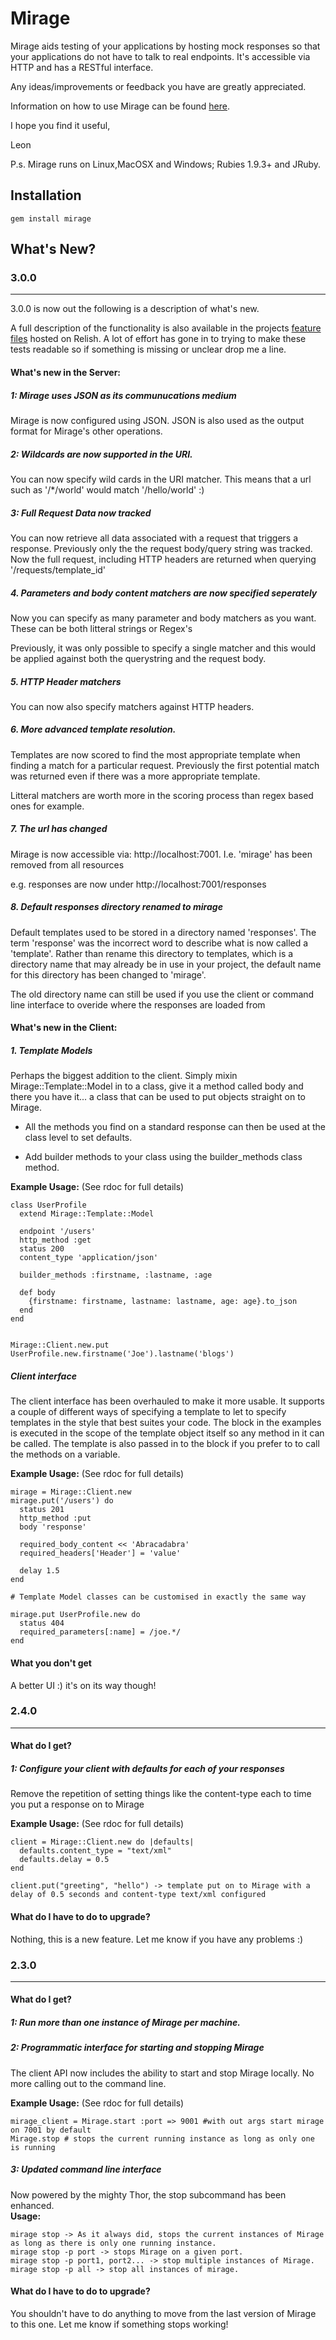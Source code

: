 Mirage
======
Mirage aids testing of your applications by hosting mock responses so that your applications do not have to talk to real endpoints. It's accessible via HTTP and has a RESTful interface.    

Any ideas/improvements or feedback you have are greatly appreciated.  
  
Information on how to use Mirage can be found [here](https://github.com/lashd/mirage/wiki).  
  
I hope you find it useful,  

Leon

P.s. Mirage runs on Linux,MacOSX and Windows; Rubies 1.9.3+ and JRuby.

Installation
------------
    gem install mirage 
    
What's New?
-----------
### 3.0.0
------------------------------
3.0.0 is now out the following is a description of what's new.

A full description of the functionality is also available in the projects [feature files](https://www.relishapp.com/lashd/mirage/docs) hosted on Relish. A lot of effort has gone in to trying to make these tests readable so if something is missing or unclear drop me a line.


#### What's new in the Server:
##### 1: Mirage uses JSON as its communucations medium
Mirage is now configured using JSON. JSON is also used as the output format for Mirage's other operations.
##### 2: Wildcards are now supported in the URI.
You can now specify wild cards in the URI matcher. This means that a url such as '/*/world' would match '/hello/world' :)
##### 3: Full Request Data now tracked
You can now retrieve all data associated with a request that triggers a response. Previously only the the request body/query string was tracked.
Now the full request, including HTTP headers are returned when querying '/requests/template_id'

##### 4. Parameters and body content matchers are now specified seperately
Now you can specify as many parameter and body matchers as you want. These can be both litteral strings or Regex's
  
Previously, it was only possible to specify a single matcher and this would be applied against both the querystring and the request body.
##### 5. HTTP Header matchers
You can now also specify matchers against HTTP headers.
##### 6. More advanced template resolution.
Templates are now scored to find the most appropriate template when finding a match for a particular request. Previously the first potential match was returned even
if there was a more appropriate template.

Litteral matchers are worth more in the scoring process than regex based ones for example.
##### 7. The url has changed
Mirage is now accessible via: http://localhost:7001. I.e. 'mirage' has been removed from all resources 

e.g. responses are now under http://localhost:7001/responses
##### 8. Default responses directory renamed to mirage
Default templates used to be stored in a directory named 'responses'. The term 'response' was the incorrect word to describe what is now called a 'template'. Rather than rename this directory to templates, which is a directory name that may already be in use in your project, the default name for this directory has been changed to 'mirage'.  
  
The old directory name can still be used if you use the client or command line interface to overide where the responses are loaded from

#### What's new in the Client:
##### 1. Template Models
Perhaps the biggest addition to the client. Simply mixin Mirage::Template::Model in to a class, give it a method called body and there you have it... a class that can be used to put objects straight on to Mirage.
 
* All the methods you find on a standard response can then be used at the class level to set defaults. 
 
* Add builder methods to your class using the builder_methods class method.
 
**Example Usage:** (See rdoc for full details)  

    class UserProfile
      extend Mirage::Template::Model
      
      endpoint '/users'
      http_method :get
      status 200
      content_type 'application/json'
      
      builder_methods :firstname, :lastname, :age
      
      def body
        {firstname: firstname, lastname: lastname, age: age}.to_json
      end
    end
    
    
    Mirage::Client.new.put UserProfile.new.firstname('Joe').lastname('blogs')
    
##### Client interface
The client interface has been overhauled to make it more usable. It supports a couple of different ways of specifying a template
to let to specify templates in the style that best suites your code. The block in the examples is executed in the scope of the template
object itself so any method in it can be called. The template is also passed in to the block if you prefer to to call the methods
on a variable.

**Example Usage:** (See rdoc for full details)  

    mirage = Mirage::Client.new
    mirage.put('/users') do
      status 201
      http_method :put
      body 'response'
      
      required_body_content << 'Abracadabra'
      required_headers['Header'] = 'value'
      
      delay 1.5
    end
    
    # Template Model classes can be customised in exactly the same way
    
    mirage.put UserProfile.new do
      status 404
      required_parameters[:name] = /joe.*/
    end
#### What you don't get
A better UI :) it's on its way though!

### 2.4.0
---------
#### What do I get?
##### 1: Configure your client with defaults for each of your responses
Remove the repetition of setting things like the content-type each to time you put a response on to Mirage

**Example Usage:** (See rdoc for full details)  

    client = Mirage::Client.new do |defaults|
      defaults.content_type = "text/xml"
      defaults.delay = 0.5
    end  
    
    client.put("greeting", "hello") -> template put on to Mirage with a delay of 0.5 seconds and content-type text/xml configured
#### What do I have to do to upgrade?
Nothing, this is a new feature. Let me know if you have any problems :)
    
    


### 2.3.0
---------
#### What do I get?
##### 1: Run more than one instance of Mirage per machine.
##### 2: Programmatic interface for starting and stopping Mirage
The client API now includes the ability to start and stop Mirage locally. No more calling out to the command line.  

**Example Usage:** (See rdoc for full details)  

    mirage_client = Mirage.start :port => 9001 #with out args start mirage on 7001 by default
    Mirage.stop # stops the current running instance as long as only one is running  
    
##### 3: Updated command line interface
Now powered by the mighty Thor, the stop subcommand has been enhanced.  
**Usage:**  

    mirage stop -> As it always did, stops the current instances of Mirage as long as there is only one running instance.  
    mirage stop -p port -> stops Mirage on a given port.    
    mirage stop -p port1, port2... -> stop multiple instances of Mirage.  
    mirage stop -p all -> stop all instances of mirage.  
#### What do I have to do to upgrade?
You shouldn't have to do anything to move from the last version of Mirage to this one. Let me know if something stops working!
